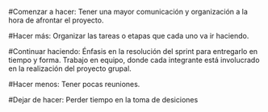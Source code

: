 #Comenzar a hacer: Tener una mayor comunicación y organización a la hora de afrontar el proyecto.

#Hacer más: Organizar las tareas o etapas que cada uno va ir haciendo.

#Continuar haciendo: Énfasis en la resolución del sprint para entregarlo en tiempo y forma. Trabajo en equipo, donde cada integrante está involucrado en la realización del proyecto grupal.

#Hacer menos: Tener pocas reuniones.

#Dejar de hacer: Perder tiempo en la toma de desiciones
